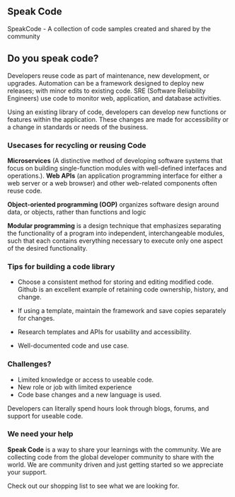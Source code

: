 ## **Speak Code**
SpeakCode - A collection of code samples created and shared by the community

## **Do you speak code?**

Developers reuse code as part of maintenance, new development, or upgrades. Automation can be a framework designed to deploy new releases; with minor edits to existing code.  SRE (Software Reliability Engineers) use code to monitor web, application, and database activities. 

Using an existing library of code, developers can develop new functions or features within the application. These changes are made for accessibility or a change in standards or needs of the business.

### **Usecases for recycling or reusing Code**

**Microservices** (A distinctive method of developing software systems that focus on building single-function modules with well-defined interfaces and operations.). **Web APIs** (an application programming interface for either a web server or a web browser) and other web-related components often reuse code.

 **Object-oriented programming (OOP)** organizes software design around data, or objects, rather than functions and logic

**Modular programming**  is a design technique that emphasizes separating the functionality of a program into independent, interchangeable modules, such that each contains everything necessary to execute only one aspect of the desired functionality.

### **Tips for building a code library**

* Choose a consistent method for storing and editing modified code. Github is an excellent example of retaining code ownership, history, and change.

* If using a template, maintain the framework and save copies separately for changes. 

* Research templates and APIs for usability and accessibility.

* Well-documented code and use case.

### **Challenges?**

* Limited knowledge or access to useable code.
* New role or job with limited experience
* Code base changes and a new language is used.

Developers can literally spend hours look through blogs, forums, and support for useable code.

### **We need your help**

**Speak Code** is a way to share your learnings with the community. We are collecting code from the global developer community to share with the world. We are community driven and just getting started so we appreciate your support. 

Check out our shopping list to see what we are looking for. 